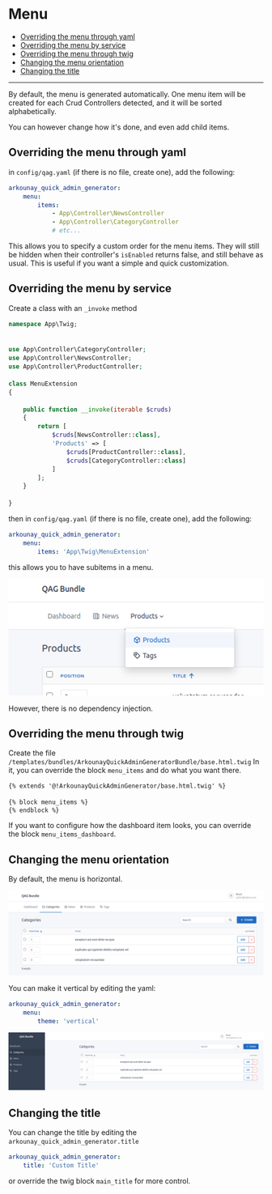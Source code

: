 # Menu

* [Overriding the menu through yaml](#overriding-the-menu-through-yaml)
* [Overriding the menu by service](#overriding-the-menu-by-service)
* [Overriding the menu through twig](#overriding-the-menu-through-twig)
* [Changing the menu orientation](#changing-the-menu-orientation)
* [Changing the title](#changing-the-title)

---

By default, the menu is generated automatically.
One menu item will be created for each Crud Controllers detected, and it will be sorted alphabetically.

You can however change how it's done, and even add child items.

## Overriding the menu through yaml

in `config/qag.yaml` (if there is no file, create one), add the following:

```yaml
arkounay_quick_admin_generator:
    menu:
        items:
            - App\Controller\NewsController
            - App\Controller\CategoryController
            # etc...
```

This allows you to specify a custom order for the menu items. 
They will still be hidden when their controller's `isEnabled` returns false, and still behave as usual.
This is useful if you want a simple and quick customization.

## Overriding the menu by service

Create a class with an `_invoke` method
```php
namespace App\Twig;


use App\Controller\CategoryController;
use App\Controller\NewsController;
use App\Controller\ProductController;

class MenuExtension
{

    public function __invoke(iterable $cruds)
    {
        return [
            $cruds[NewsController::class],
            'Products' => [
                $cruds[ProductController::class],
                $cruds[CategoryController::class]
            ]
        ];
    }

}
```

then in `config/qag.yaml` (if there is no file, create one), add the following:

```yaml
arkounay_quick_admin_generator:
    menu:
        items: 'App\Twig\MenuExtension'
```

this allows you to have subitems in a menu.

![Menu](https://raw.githubusercontent.com/Arkounay/QuickAdminGeneratorBundle/master/Resources/doc/images/menu-subitems.png)

However, there is no dependency injection.

## Overriding the menu through twig

Create the file `/templates/bundles/ArkounayQuickAdminGeneratorBundle/base.html.twig`
In it, you can override the block `menu_items` and do what you want there.
```twig
{% extends '@!ArkounayQuickAdminGenerator/base.html.twig' %}

{% block menu_items %}
{% endblock %}
```
If you want to configure how the dashboard item looks, you can override the block `menu_items_dashboard`.

## Changing the menu orientation

By default, the menu is horizontal. 

![Horizontal Menu](https://raw.githubusercontent.com/Arkounay/QuickAdminGeneratorBundle/master/Resources/doc/images/menu-horizontal.png)

You can make it vertical by editing the yaml:
```yaml
arkounay_quick_admin_generator:
    menu:
        theme: 'vertical'
```

![Vertical Menu](https://raw.githubusercontent.com/Arkounay/QuickAdminGeneratorBundle/master/Resources/doc/images/menu-vertical.png)

## Changing the title

You can change the title by editing the `arkounay_quick_admin_generator.title`
```yaml
arkounay_quick_admin_generator:
    title: 'Custom Title'
```
or override the twig block `main_title` for more control.